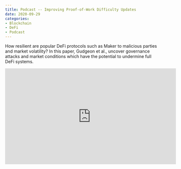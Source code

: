 ```yaml
---
title: Podcast -- Improving Proof-of-Work Difficulty Updates 
date: 2020-09-29
categories:
- Blockchain 
- DeFi 
- Podcast 
---
```



How resilient are popular DeFi protocols such as Maker to malicious parties and market volatility? In this paper, Gudgeon et al., uncover governance attacks and market conditions which have the potential to undermine full DeFi systems.

<iframe width="560" height="315" src="https://www.youtube.com/embed/cdO1eOJ4nlw" frameborder="0" allow="accelerometer; autoplay; clipboard-write; encrypted-media; gyroscope; picture-in-picture" allowfullscreen></iframe>
